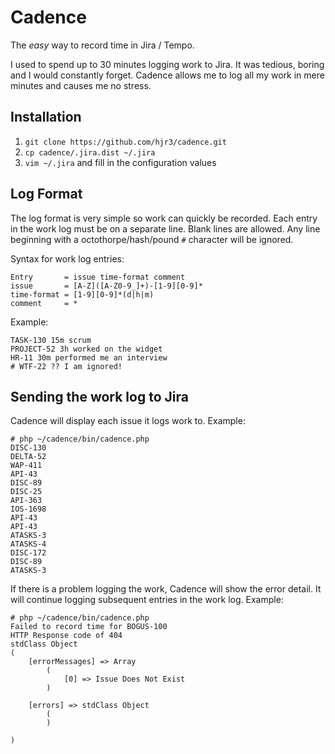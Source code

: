 # Cadence #
The _easy_ way to record time in Jira / Tempo.

I used to spend up to 30 minutes logging work to Jira. It was tedious, boring 
and I would constantly forget. Cadence allows me to log all my work in mere 
minutes and causes me no stress.

## Installation ##
1. ```git clone https://github.com/hjr3/cadence.git```
1. ```cp cadence/.jira.dist ~/.jira```
1. ```vim ~/.jira``` and fill in the configuration values

## Log Format ##
The log format is very simple so work can quickly be recorded. Each entry in
the work log must be on a separate line. Blank lines are allowed. Any line
beginning with a octothorpe/hash/pound `#` character will be ignored.

Syntax for work log entries:

    Entry       = issue time-format comment
    issue       = [A-Z]([A-Z0-9_]+)-[1-9][0-9]*
    time-format = [1-9][0-9]*(d|h|m)
    comment     = *

Example:

    TASK-130 15m scrum
    PROJECT-52 3h worked on the widget
    HR-11 30m performed me an interview
    # WTF-22 ?? I am ignored!

## Sending the work log to Jira ##
Cadence will display each issue it logs work to. Example:

    # php ~/cadence/bin/cadence.php
    DISC-130
    DELTA-52
    WAP-411
    API-43
    DISC-89
    DISC-25
    API-363
    IOS-1698
    API-43
    API-43
    ATASKS-3
    ATASKS-4
    DISC-172
    DISC-89
    ATASKS-3

If there is a problem logging the work, Cadence will show the error detail. It will continue logging subsequent entries in the work log. Example:

    # php ~/cadence/bin/cadence.php
    Failed to record time for BOGUS-100
    HTTP Response code of 404
    stdClass Object
    (
        [errorMessages] => Array
            (
                [0] => Issue Does Not Exist
            )

        [errors] => stdClass Object
            (
            )
    
    )


